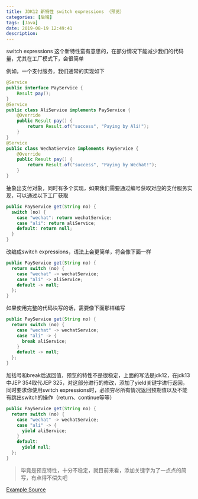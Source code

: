 ```yaml
---
title: JDK12 新特性 switch expressions （预览）
categories: [后端]
tags: [Java]
date: 2019-08-19 12:49:41
description:
---
```


switch expressions 这个新特性蛮有意思的，在部分情况下能减少我们的代码量，尤其在工厂模式下，会很简单

<!-- more -->

例如，一个支付服务，我们通常的实现如下

```java
@Service
public interface PayService {
    Result pay();
}
@Service
public class AliService implements PayService {
    @Override
    public Result pay() {
        return Result.of("success", "Paying by Ali!");
    }
}
@Service
public class WechatService implements PayService {
    @Override
    public Result pay() {
        return Result.of("success", "Paying by Wechat!");
    }
}
```

抽象出支付对象，同时有多个实现，如果我们需要通过编号获取对应的支付服务实现，可以通过以下工厂获取

```java
public PayService get(String no) {
  switch (no) {
    case "wechat": return wechatService;
    case "ali": return aliService;
    default: return null;
  }
}
```

改编成switch expressions，语法上会更简单，将会像下面一样

```java
public PayService get(String no) {
  return switch (no) {
    case "wechat" -> wechatService;
    case "ali" -> aliService;
    default -> null;
  };
}
```

如果使用完整的代码块写的话，需要像下面那样编写

```java
public PayService get(String no) {
  return switch (no) {
    case "wechat" -> wechatService;
    case "ali" -> {
      break aliService;
    }
    default -> null;
  };
}
```

加括号和break后返回值，预览的特性不是很稳定，上面的写法是jdk12，在jdk13中JEP 354取代JEP 325，对这部分进行的修改，添加了yield关键字进行返回，同时要求你使用switch expressions时，必须穷尽所有情况返回预期值以及不能有跳出switch的操作（return、continue等等）

```java
public PayService get(String no) {
  return switch (no) {
    case "wechat" -> wechatService;
    case "ali" -> {
      yield aliService;
    }
    default:
      yield null;
  };
}
```

> 毕竟是预览特性，十分不稳定，就目前来看，添加关键字为了一点点的简写，有点得不偿失吧

[Example Source](https://github.com/jiangtj-lab/jdk12-switch-expressions)
